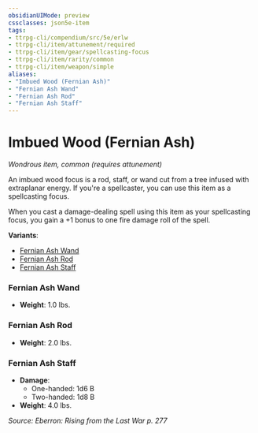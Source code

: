```yaml
---
obsidianUIMode: preview
cssclasses: json5e-item
tags:
- ttrpg-cli/compendium/src/5e/erlw
- ttrpg-cli/item/attunement/required
- ttrpg-cli/item/gear/spellcasting-focus
- ttrpg-cli/item/rarity/common
- ttrpg-cli/item/weapon/simple
aliases: 
- "Imbued Wood (Fernian Ash)"
- "Fernian Ash Wand"
- "Fernian Ash Rod"
- "Fernian Ash Staff"
---
```

# Imbued Wood (Fernian Ash)
*Wondrous item, common (requires attunement)*  


An imbued wood focus is a rod, staff, or wand cut from a tree infused with extraplanar energy. If you're a spellcaster, you can use this item as a spellcasting focus.

When you cast a damage-dealing spell using this item as your spellcasting focus, you gain a +1 bonus to one fire damage roll of the spell.

**Variants**:
- [Fernian Ash Wand](#Fernian%20Ash%20Wand)
- [Fernian Ash Rod](#Fernian%20Ash%20Rod)
- [Fernian Ash Staff](#Fernian%20Ash%20Staff)

### Fernian Ash Wand

- **Weight**: 1.0 lbs.

### Fernian Ash Rod

- **Weight**: 2.0 lbs.

### Fernian Ash Staff

- **Damage**:
  - One-handed: 1d6 B
  - Two-handed: 1d8 B
- **Weight**: 4.0 lbs.


*Source: Eberron: Rising from the Last War p. 277*
